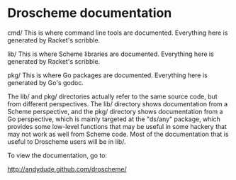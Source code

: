 Droscheme documentation
=======================

cmd/
        This is where command line tools are documented.
        Everything here is generated by Racket's scribble.

lib/
        This is where Scheme libraries are documented.
        Everything here is generated by Racket's scribble.

pkg/
        This is where Go packages are documented.
        Everything here is generated by Go's godoc.

The lib/ and pkg/ directories actually refer to the same
source code, but from different perspectives. The lib/
directory shows documentation from a Scheme perspective,
and the pkg/ directory shows documentation from a Go
perspective, which is mainly targeted at the "ds/any"
package, which provides some low-level functions that
may be useful in some hackery that may not work as
well from Scheme code. Most of the documentation that
is useful to Droscheme users will be in lib/.

To view the documentation, go to:

http://andydude.github.com/droscheme/
